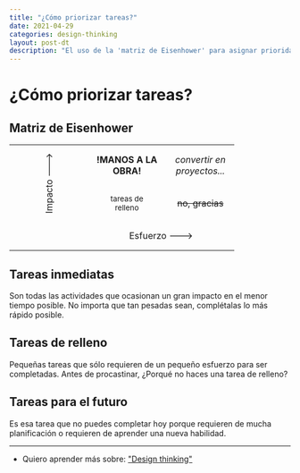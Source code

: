 ```yaml
---
title: "¿Cómo priorizar tareas?"
date: 2021-04-29
categories: design-thinking
layout: post-dt
description: "El uso de la 'matriz de Eisenhower' para asignar prioridad a las tareas."
---
```


# ¿Cómo priorizar tareas?

## Matriz de Eisenhower

<table>
  <tr>
    <td rowspan="2" style="transform: rotate(-90deg); padding: 1rem" >Impacto ---></td>
    <td style="text-align: center; font-weight: bold; padding: 1rem">!MANOS A LA<br>OBRA!</td>
    <td style="text-align: center; padding: 1rem"><i>convertir en <br>proyectos...</i></td>
  </tr>
  <tr>
    <td style="text-align: center; padding: 1rem"><small>tareas de <br>relleno</small></td>
    <td style="text-align: center; padding: 1rem"><del>no, gracias</del></td>
  </tr>
  <tr>
    <td>&nbsp;</td>
    <td colspan="2" style="text-align: center; padding: 1rem">Esfuerzo ---></td>
  </tr>
</table>

## Tareas inmediatas

Son todas las actividades que ocasionan un gran impacto en el menor tiempo posible. No importa que tan pesadas sean, complétalas lo más rápido posible.

## Tareas de relleno

Pequeñas tareas que sólo requieren de un pequeño esfuerzo para ser completadas. Antes de procastinar, ¿Porqué no haces una tarea de relleno?

## Tareas para el futuro

Es esa tarea que no puedes completar hoy porque requieren de mucha planificación o requieren de aprender una nueva habilidad.

***

- Quiero aprender más sobre: ["Design thinking"](../00/design-thinking)
